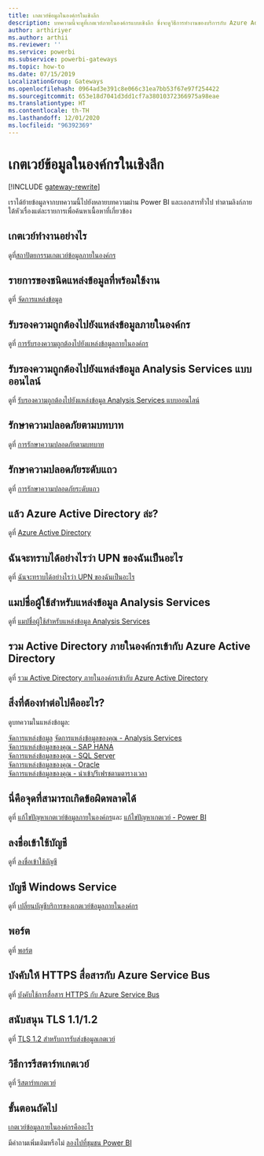 ```yaml
---
title: เกตเวย์ข้อมูลในองค์กรในเชิงลึก
description: บทความนี้จะดูที่เกตเวย์ภายในองค์กรแบบเชิงลึก ซึ่งจะดูวิธีการทำงานของบริการกับ Azure Active Directory และ Active Directory ภายในเครื่องของคุณเมื่อทำงานกับ Analysis Services
author: arthiriyer
ms.author: arthii
ms.reviewer: ''
ms.service: powerbi
ms.subservice: powerbi-gateways
ms.topic: how-to
ms.date: 07/15/2019
LocalizationGroup: Gateways
ms.openlocfilehash: 0964ad3e391c8e066c31ea7bb53f67e97f254422
ms.sourcegitcommit: 653e18d7041d3dd1cf7a38010372366975a98eae
ms.translationtype: HT
ms.contentlocale: th-TH
ms.lasthandoff: 12/01/2020
ms.locfileid: "96392369"
---
```

# <a name="on-premises-data-gateway-in-depth"></a>เกตเวย์ข้อมูลในองค์กรในเชิงลึก

[!INCLUDE [gateway-rewrite](../includes/gateway-rewrite.md)]

เราได้ย้ายข้อมูลจากบทความนี้ไปยังหลายบทความผ่าน Power BI และเอกสารทั่วไป ทำตามลิงก์ภายใต้หัวเรื่องแต่ละรายการเพื่อค้นหาเนื้อหาที่เกี่ยวข้อง

## <a name="how-the-gateway-works"></a>เกตเวย์ทำงานอย่างไร

ดูที่[สถาปัตยกรรมเกตเวย์ข้อมูลภายในองค์กร](/data-integration/gateway/service-gateway-onprem-indepth)

## <a name="list-of-available-data-source-types"></a>รายการของชนิดแหล่งข้อมูลที่พร้อมใช้งาน

ดูที่ [จัดการแหล่งข้อมูล](service-gateway-data-sources.md)

## <a name="authentication-to-on-premises-data-sources"></a>รับรองความถูกต้องไปยังแหล่งข้อมูลภายในองค์กร

ดูที่ [การรับรองความถูกต้องไปยังแหล่งข้อมูลภายในองค์กร](/data-integration/gateway/service-gateway-onprem-indepth#authentication-to-on-premises-data-sources)

## <a name="authentication-to-a-live-analysis-services-data-source"></a>รับรองความถูกต้องไปยังแหล่งข้อมูล Analysis Services แบบออนไลน์

ดูที่ [รับรองความถูกต้องไปยังแหล่งข้อมูล Analysis Services แบบออนไลน์](service-gateway-enterprise-manage-ssas.md#authentication-to-a-live-analysis-services-data-source)

## <a name="role-based-security"></a>รักษาความปลอดภัยตามบทบาท

ดูที่ [การรักษาความปลอดภัยตามบทบาท](service-gateway-enterprise-manage-ssas.md#role-based-security)

## <a name="row-level-security"></a>รักษาความปลอดภัยระดับแถว

ดูที่ [การรักษาความปลอดภัยระดับแถว](service-gateway-enterprise-manage-ssas.md#row-level-security)

## <a name="what-about-azure-active-directory"></a>แล้ว Azure Active Directory ล่ะ?

ดูที่ [Azure Active Directory](/data-integration/gateway/service-gateway-onprem-indepth#azure-active-directory)

## <a name="how-do-i-tell-what-my-upn-is"></a>ฉันจะทราบได้อย่างไรว่า UPN ของฉันเป็นอะไร

ดูที่ [ฉันจะทราบได้อย่างไรว่า UPN ของฉันเป็นอะไร](/data-integration/gateway/service-gateway-onprem-indepth#how-do-i-tell-what-my-upn-is)

## <a name="map-user-names-for-analysis-services-data-sources"></a>แมปชื่อผู้ใช้สำหรับแหล่งข้อมูล Analysis Services

ดูที่ [แมปชื่อผู้ใช้สำหรับแหล่งข้อมูล Analysis Services](service-gateway-enterprise-manage-ssas.md#map-user-names-for-analysis-services-data-sources)

## <a name="synchronize-an-on-premises-active-directory-with-azure-active-directory"></a>รวม Active Directory ภายในองค์กรเข้ากับ Azure Active Directory

ดูที่ [รวม Active Directory ภายในองค์กรเข้ากับ Azure Active Directory](/data-integration/gateway/service-gateway-onprem-indepth#synchronize-an-on-premises-active-directory-with-azure-active-directory)

## <a name="what-to-do-next"></a>สิ่งที่ต้องทำต่อไปคืออะไร?

ดูบทความในแหล่งข้อมูล:

[จัดการแหล่งข้อมูล](service-gateway-data-sources.md)
[จัดการแหล่งข้อมูลของคุณ - Analysis Services](service-gateway-enterprise-manage-ssas.md)  
[จัดการแหล่งข้อมูลของคุณ - SAP HANA](service-gateway-enterprise-manage-sap.md)  
[จัดการแหล่งข้อมูลของคุณ - SQL Server](service-gateway-enterprise-manage-sql.md)  
[จัดการแหล่งข้อมูลของคุณ - Oracle](service-gateway-onprem-manage-oracle.md)  
[จัดการแหล่งข้อมูลของคุณ - นำเข้า/รีเฟรชตามตารางเวลา](service-gateway-enterprise-manage-scheduled-refresh.md)  

## <a name="where-things-can-go-wrong"></a>นี่คือจุดที่สามารถเกิดข้อผิดพลาดได้

ดูที่ [แก้ไขปัญหาเกตเวย์ข้อมูลภายในองค์กร](/data-integration/gateway/service-gateway-tshoot)และ [แก้ไขปัญหาเกตเวย์ - Power BI](service-gateway-onprem-tshoot.md)

## <a name="sign-in-account"></a>ลงชื่อเข้าใช้บัญชี

ดูที่ [ลงชื่อเข้าใช้บัญชี](/data-integration/gateway/service-gateway-onprem-indepth#sign-in-account)

## <a name="windows-service-account"></a>บัญชี Windows Service

ดูที่ [เปลี่ยนบัญชีบริการของเกตเวย์ข้อมูลภายในองค์กร](/data-integration/gateway/service-gateway-service-account)

## <a name="ports"></a>พอร์ต

ดูที่ [พอร์ต](/data-integration/gateway/service-gateway-communication#ports)

## <a name="forcing-https-communication-with-azure-service-bus"></a>บังคับให้ HTTPS สื่อสารกับ Azure Service Bus

ดูที่ [บังคับใช้การสื่อสาร HTTPS กับ Azure Service Bus](/data-integration/gateway/service-gateway-communication#force-https-communication-with-azure-service-bus)

## <a name="support-for-tls-12"></a>สนับสนุน TLS 1.1/1.2

ดูที่ [TLS 1.2 สำหรับการรับส่งข้อมูลเกตเวย์](/data-integration/gateway/service-gateway-communication#tls-12-for-gateway-traffic)

## <a name="how-to-restart-the-gateway"></a>วิธีการรีสตาร์ทเกตเวย์

ดูที่ [รีสตาร์ทเกตเวย์](/data-integration/gateway/service-gateway-restart)

## <a name="next-steps"></a>ขั้นตอนถัดไป

[เกตเวย์ข้อมูลภายในองค์กรคืออะไร](service-gateway-onprem.md)

มีคำถามเพิ่มเติมหรือไม่ [ลองไปที่ชุมชน Power BI](https://community.powerbi.com/)